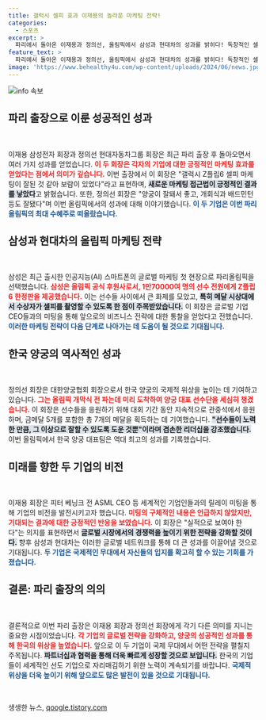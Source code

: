 ```yaml
---
title: 갤럭시 셀피 효과 이재용의 놀라운 마케팅 전략!
categories:
  - 스포츠
excerpt: >
  파리에서 돌아온 이재용과 정의선, 올림픽에서 삼성과 현대차의 성과를 밝히다! 독창적인 셀피 마케팅으로 삼성의 갤럭시 Z플립6가 큰 호응을 얻고, 한국 양궁은 7개의 메달을 획득하며 역대 최고의 성과를 올렸다. 클릭하고 더 알아보세요!
feature_text: >
  파리에서 돌아온 이재용과 정의선, 올림픽에서 삼성과 현대차의 성과를 밝히다! 독창적인 셀피 마케팅으로 삼성의 갤럭시 Z플립6가 큰 호응을 얻고, 한국 양궁은 7개의 메달을 획득하며 역대 최고의 성과를 올렸다. 클릭하고 더 알아보세요!
image: 'https://www.behealthy4u.com/wp-content/uploads/2024/06/news.jpg'
---
```


<p><img src="https://www.behealthy4u.com/wp-content/uploads/2024/06/news.jpg" alt="info 속보" /></p>

<h2 data-ke-size="size26">파리 출장으로 이룬 성공적인 성과</h2>

<p data-ke-size="size16">&nbsp;</p>

<p>이재용 삼성전자 회장과 정의선 현대자동차그룹 회장은 최근 파리 출장 후 돌아오면서 여러 가지 성과를 얻었습니다. <b><span style="color: #ee2323;">이 두 회장은 각자의 기업에 대한 긍정적인 마케팅 효과를 얻었다는 점에서 의미가 깊습니다.</span></b>  이번 출장에서 이 회장은 "갤럭시 Z플립6 셀피 마케팅이 잘된 것 같아 보람이 있었다"라고 표현하며, <b><span style="background-color: #21538527;">새로운 마케팅 접근법이 긍정적인 결과를 낳았다</span></b>고 밝혔습니다. 또한, 정의선 회장은 "양궁이 잘돼서 좋고, 개회식과 배드민턴 등도 잘됐다"며 이번 올림픽에서의 성과에 대해 이야기했습니다. <b><span style="color: #1a5490;">이 두 기업은 이번 파리올림픽의 최대 수혜주로 떠올랐습니다.</span></b></p>

<h2 data-ke-size="size26">삼성과 현대차의 올림픽 마케팅 전략</h2>

<p data-ke-size="size16">&nbsp;</p>

<p>삼성은 최근 출시한 인공지능(AI) 스마트폰의 글로벌 마케팅 첫 현장으로 파리올림픽을 선택했습니다. <b><span style="color: #ee2323;">삼성은 올림픽 공식 후원사로서, 1만70000여 명의 선수 전원에게 Z플립6 한정판을 제공했습니다.</span></b> 이는 선수들 사이에서 큰 화제를 모았고, <b><span style="background-color: #21538527;">특히 메달 시상대에서 수상자가 셀피를 촬영할 수 있도록 한 점이 주목받았습니다.</span></b> 이 회장은 글로벌 기업 CEO들과의 미팅을 통해 앞으로의 비즈니스 전략에 대한 통찰을 얻었다고 전했습니다. <b><span style="color: #1a5490;">이러한 마케팅 전략이 다음 단계로 나아가는 데 도움이 될 것으로 기대됩니다.</span></b> </p>

<h2 data-ke-size="size26">한국 양궁의 역사적인 성과</h2>

<p data-ke-size="size16">&nbsp;</p>

<p>정의선 회장은 대한양궁협회 회장으로서 한국 양궁의 국제적 위상을 높이는 데 기여하고 있습니다. <b><span style="color: #ee2323;">그는 올림픽 개막식 전 파는데 미리 도착하여 양궁 대표 선수단을 세심히 챙겼습니다.</span></b> 이 회장은 선수들을 응원하기 위해 대회 기간 동안 지속적으로 관중석에서 응원하며, 금메달 5개를 포함한 총 7개의 메달을 획득하는 데 기여했습니다. <b><span style="background-color: #21538527;">"선수들이 노력한 만큼, 그 이상으로 잘할 수 있도록 도운 것뿐"이라며 겸손한 리더십을 강조했습니다.</span></b> 이번 올림픽에서 한국 양궁 대표팀은 역대 최고의 성과를 기록했습니다. </p>

<h2 data-ke-size="size26">미래를 향한 두 기업의 비전</h2>

<p data-ke-size="size16">&nbsp;</p>

<p>이재용 회장은 피터 베닝크 전 ASML CEO 등 세계적인 기업인들과의 릴레이 미팅을 통해 기업의 비전을 발전시키고자 했습니다. <b><span style="color: #ee2323;">미팅의 구체적인 내용은 언급하지 않았지만, 기대되는 결과에 대한 긍정적인 반응을 보였습니다.</span></b> 이 회장은 "실적으로 보여야 한다"는 의지를 표현하면서 <b><span style="background-color: #21538527;">글로벌 시장에서의 경쟁력을 높이기 위한 전략을 강화할 것이다.</span></b> 향후 삼성과 현대차는 이러한 글로벌 네트워크를 통해 더 큰 성과를 이끌어낼 것으로 기대됩니다. <b><span style="color: #1a5490;">두 기업은 국제적인 무대에서 자신들의 입지를 확고히 할 수 있는 기회를 가졌습니다.</span></b></p>

<h2 data-ke-size="size26">결론: 파리 출장의 의의</h2>

<p data-ke-size="size16">&nbsp;</p>

<p>결론적으로 이번 파리 출장은 이재용 회장과 정의선 회장에게 각기 다른 의미를 지니는 중요한 시점이었습니다. <b><span style="color: #ee2323;">각 기업의 글로벌 전략을 강화하고, 양궁의 성공적인 성과를 통해 한국의 위상을 높였습니다.</span></b> 앞으로 이 두 기업이 국제 무대에서 어떤 전략을 펼칠지 주목됩니다. <b><span style="background-color: #21538527;">파트너십과 협력을 통해 더욱 빠르게 성장할 것으로 보입니다.</span></b> 한국의 기업들이 세계적인 선도 기업으로 자리매김하기 위한 노력이 계속되기를 바랍니다. <b><span style="color: #1a5490;">국제적 위상을 더욱 높이기 위해 앞으로도 많은 발전이 있을 것으로 기대됩니다.</span></b></p>

<p data-ke-size="size16">&nbsp;</p>
생생한 뉴스, <a href="https://qoogle.tistory.com" rel="dofollow">qoogle.tistory.com</a>



